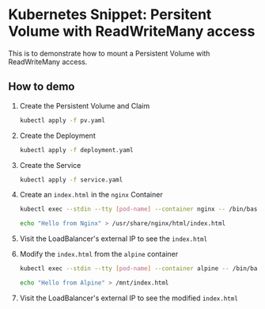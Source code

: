# Kubernetes Snippet: Persitent Volume with ReadWriteMany access

This is to demonstrate how to mount a Persistent Volume with ReadWriteMany access.

## How to demo

1. Create the Persistent Volume and Claim

    ```bash
    kubectl apply -f pv.yaml
    ```

2. Create the Deployment

    ```bash
    kubectl apply -f deployment.yaml
    ```

3. Create the Service

    ```bash
    kubectl apply -f service.yaml
    ```

4. Create an `index.html` in the `nginx` Container

    ```bash
    kubectl exec --stdin --tty [pod-name] --container nginx -- /bin/bash
    ```

    ```bash
    echo "Hello from Nginx" > /usr/share/nginx/html/index.html
    ```

5. Visit the LoadBalancer's external IP to see the `index.html`

6. Modify the `index.html` from the `alpine` container

    ```bash
    kubectl exec --stdin --tty [pod-name] --container alpine -- /bin/bash
    ```

    ```bash
    echo "Hello from Alpine" > /mnt/index.html
    ```

7. Visit the LoadBalancer's external IP to see the modified `index.html`